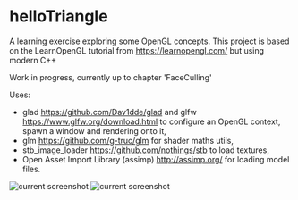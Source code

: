 # helloTriangle
A learning exercise exploring some OpenGL concepts.
This project is based on the LearnOpenGL tutorial from https://learnopengl.com/ but using modern C++

Work in progress, currently up to chapter 'FaceCulling'

Uses:
 * glad https://github.com/Dav1dde/glad and glfw https://www.glfw.org/download.html to configure an OpenGL context, spawn a window and rendering onto it, 
 * glm https://github.com/g-truc/glm for  shader maths utils, 
 * stb_image_loader https://github.com/nothings/stb to load textures, 
 * Open Asset Import Library (assimp) http://assimp.org/ for loading model files.

![current screenshot](https://github.com/JonnyKelso/hellotriangle/images/ScreenShot_2021-09-19_at_13.53.11.png?raw=true)
![current screenshot](https://github.com/JonnyKelso/hellotriangle/images/ScreenShot_2021-09-19_at_13.53.11.png)
